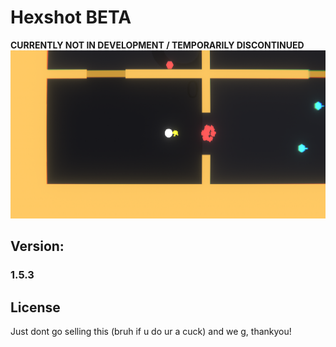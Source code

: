 # Hexshot BETA

**CURRENTLY NOT IN DEVELOPMENT / TEMPORARILY DISCONTINUED**
![img](https://github.com/Michaeljsg05/michaeljsg05.github.io/blob/master/img/HexshotPic1.png?raw=true)

## Version:
<h3>1.5.3</h3>

## License
Just dont go selling this (bruh if u do ur a cuck) and we g, thankyou!

